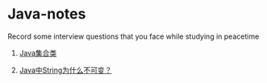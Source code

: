 # Java-notes

Record some interview questions that you face while studying in peacetime

1. [Java集合类](https://github.com/LxRuzx/Java-notes/blob/master/Java%E9%9B%86%E5%90%88/Java%E9%9B%86%E5%90%88%E6%B1%87%E6%80%BB.md)

2. [Java中String为什么不可变？](https://github.com/LxRuzx/Java-notes/blob/master/Java%E9%9B%86%E5%90%88/Java%E9%9B%86%E5%90%88%E6%B1%87%E6%80%BB.md)